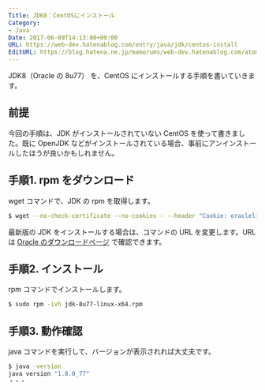 ```yaml
---
Title: JDK8：CentOSにインストール
Category:
- Java
Date: 2017-06-09T14:13:00+09:00
URL: https://web-dev.hatenablog.com/entry/java/jdk/centos-install
EditURL: https://blog.hatena.ne.jp/mamorums/web-dev.hatenablog.com/atom/entry/10328749687178823348
---
```


JDK8（Oracle の 8u77） を、CentOS にインストールする手順を書いていきます。

## 前提
今回の手順は、JDK がインストールされていない CentOS を使って書きました。既に OpenJDK などがインストールされている場合、事前にアンインストールしたほうが良いかもしれません。


## 手順1. rpm をダウンロード
wget コマンドで、JDK の rpm を取得します。

```bash
$ wget --no-check-certificate --no-cookies - --header "Cookie: oraclelicense=accept-securebackup-cookie" http://download.oracle.com/otn-pub/java/jdk/8u77-b03/jdk-8u77-linux-x64.rpm
```

最新版の JDK をインストールする場合は、コマンドの URL を変更します。URL は [Oracle のダウンロードページ](http://www.oracle.com/technetwork/java/javase/downloads/jdk8-downloads-2133151.html) で確認できます。


## 手順2. インストール
rpm コマンドでインストールします。

```bash
$ sudo rpm -ivh jdk-8u77-linux-x64.rpm
```


## 手順3. 動作確認
java コマンドを実行して、バージョンが表示されれば大丈夫です。

```bash
$ java -version
java version "1.8.0_77"
・・・
```
